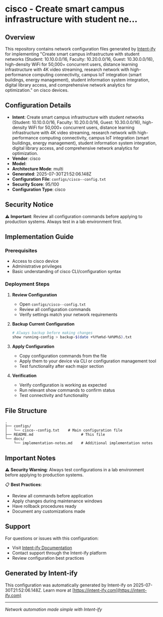 # cisco  - Create smart campus infrastructure with student ne...

## Overview
This repository contains network configuration files generated by [Intent-ify](https://intent-ify.com) for implementing "Create smart campus infrastructure with student networks (Student: 10.10.0.0/16, Faculty: 10.20.0.0/16, Guest: 10.30.0.0/16), high-density WiFi for 50,000+ concurrent users, distance learning infrastructure with 4K video streaming, research network with high-performance computing connectivity, campus IoT integration (smart buildings, energy management), student information system integration, digital library access, and comprehensive network analytics for optimization." on cisco  devices.

## Configuration Details
- **Intent**: Create smart campus infrastructure with student networks (Student: 10.10.0.0/16, Faculty: 10.20.0.0/16, Guest: 10.30.0.0/16), high-density WiFi for 50,000+ concurrent users, distance learning infrastructure with 4K video streaming, research network with high-performance computing connectivity, campus IoT integration (smart buildings, energy management), student information system integration, digital library access, and comprehensive network analytics for optimization.
- **Vendor**: cisco
- **Model**: 
- **Architecture Mode**: multi
- **Generated**: 2025-07-30T21:52:06.148Z
- **Configuration File**: `configs/cisco--config.txt`
- **Security Score**: 95/100
- **Configuration Type**: cisco

## Security Notice
⚠️ **Important**: Review all configuration commands before applying to production systems. Always test in a lab environment first.

## Implementation Guide

### Prerequisites
- Access to cisco  device
- Administrative privileges
- Basic understanding of cisco CLI/configuration syntax

### Deployment Steps

1. **Review Configuration**
   - Open `configs/cisco--config.txt`
   - Review all configuration commands
   - Verify settings match your network requirements

2. **Backup Current Configuration**
   ```bash
   # Always backup before making changes
   show running-config > backup-$(date +%Y%m%d-%H%M%S).txt
   ```

3. **Apply Configuration**
   - Copy configuration commands from the file
   - Apply them to your device via CLI or configuration management tool
   - Test functionality after each major section

4. **Verification**
   - Verify configuration is working as expected
   - Run relevant show commands to confirm status
   - Test connectivity and functionality

## File Structure
```
.
├── configs/
│   └── cisco--config.txt    # Main configuration file
├── README.md                      # This file
└── docs/
    └── implementation-notes.md    # Additional implementation notes
```

## Important Notes

⚠️ **Security Warning**: Always test configurations in a lab environment before applying to production systems.

📋 **Best Practices**:
- Review all commands before application
- Apply changes during maintenance windows
- Have rollback procedures ready
- Document any customizations made

## Support

For questions or issues with this configuration:
- Visit [Intent-ify Documentation](https://www.intent-ify.com/docs)
- Contact support through the Intent-ify platform
- Review configuration best practices

## Generated by Intent-ify
This configuration was automatically generated by Intent-ify on 2025-07-30T21:52:06.148Z. 
Learn more at [https://intent-ify.com](https://intent-ify.com)

---
*Network automation made simple with Intent-ify*